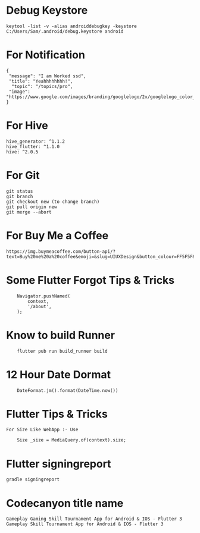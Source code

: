 # Debug Keystore
    keytool -list -v -alias androiddebugkey -keystore C:/Users/Sam/.android/debug.keystore android
 
# For Notification 
    {
     "message": "I am Worked ssd",
     "title": "Yeahhhhhhhh!",
      "topic": "/topics/pro",
     "image": "https://www.google.com/images/branding/googlelogo/2x/googlelogo_color_92x30dp.png"
    }

# For Hive 
    hive_generator: ^1.1.2
    hive_flutter: ^1.1.0
    hive: ^2.0.5 

# For Git 
    git status
    git branch
    git checkout new (to change branch) 
    git pull origin new
    git merge --abort

# For Buy Me a Coffee
    https://img.buymeacoffee.com/button-api/?text=Buy%20me%20a%20coffee&emoji=&slug=UIUXDesign&button_colour=FF5F5F&font_colour=ffffff&font_family=Lato&outline_colour=000000&coffee_colour=FFDD00
# Some Flutter Forgot Tips & Tricks
        Navigator.pushNamed(
            context,
            '/about',
        );
# Know to build Runner
        flutter pub run build_runner build

# 12 Hour Date Dormat
        DateFormat.jm().format(DateTime.now())

# Flutter Tips & Tricks
    For Size Like WebApp :- Use 
    
        Size _size = MediaQuery.of(context).size;
# Flutter signingreport
    gradle signingreport

# Codecanyon title name
    Gameplay Gaming Skill Tournament App for Android & IOS - Flutter 3
    Gameplay Skill Tournament App for Android & IOS - Flutter 3
